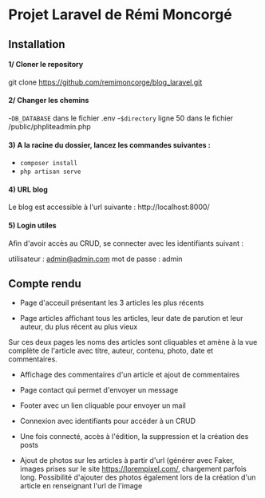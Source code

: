 # Projet Laravel de Rémi Moncorgé


## Installation 
#### 1/ Cloner le repository 

git clone https://github.com/remimoncorge/blog_laravel.git

#### 2/  Changer les chemins 

-`DB_DATABASE` dans le fichier .env
-`$directory` ligne 50 dans le fichier /public/phpliteadmin.php



#### 3) A la racine du dossier, lancez les commandes suivantes : 

- ```composer install```
- ```php artisan serve```


#### 4) URL blog

Le blog est accessible à l'url suivante : http://localhost:8000/


#### 5) Login utiles

Afin d'avoir accès au CRUD, se connecter avec les identifiants suivant : 

utilisateur : admin@admin.com
mot de passe : admin



## Compte rendu

- Page d'acceuil présentant les 3 articles les plus récents

- Page articles affichant tous les articles, leur date de parution et leur auteur, du plus récent au plus vieux

Sur ces deux pages les noms des articles sont cliquables et amène à la vue complète de l'article avec titre, auteur, contenu, photo, date et commentaires. 

- Affichage des commentaires d'un article et ajout de commentaires

- Page contact qui permet d'envoyer un message

- Footer avec un lien cliquable pour envoyer un mail

- Connexion avec identifiants pour accéder à un CRUD

- Une fois connecté, accès à l'édition, la suppression et la création des posts

- Ajout de photos sur les articles à partir d'url (générer avec Faker, images prises sur le site https://lorempixel.com/, chargement parfois long. Possibilité d'ajouter des photos également lors de la création d'un article en renseignant l'url de l'image




